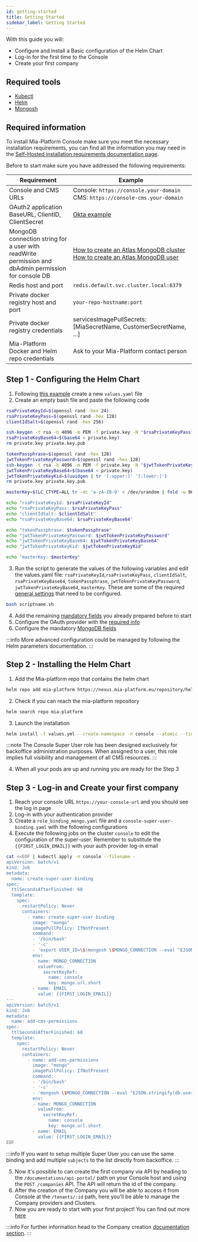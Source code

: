 ```yaml
---
id: getting-started
title: Getting Started
sidebar_label: Getting Started
---
```


<!--
WARNING: this file was automatically generated by Mia-Platform Doc Aggregator.
DO NOT MODIFY IT BY HAND.
Instead, modify the source file and run the aggregator to regenerate this file.
-->

With this guide you will:

- Configure and install a Basic configuration of the Helm Chart
- Log-in for the first time to the Console
- Create your first company

## Required tools

- [Kubectl](https://kubernetes.io/docs/tasks/tools/)
- [Helm](https://helm.sh/docs/helm/helm_install/)
- [Mongosh](https://www.mongodb.com/docs/mongodb-shell/install/)

## Required information

To install Mia-Platform Console make sure you meet the necessary installation requirements, you can find all the information you may need in the [Self-Hosted installation requirements documentation page](/infrastructure/self-hosted/self-hosted-requirements.md).

Before to start make sure you have addressed the following requirements:

Requirement|Example
--|--
Console and CMS URLs|Console: `https://console.your-domain`<br /> CMS: `https://console-cms.your-domain`
OAuth2 application BaseURL, ClientID, ClientSecret| [Okta example](https://developer.okta.com/docs/guides/find-your-app-credentials/main/) <br />
MongoDB connection string for a user with readWrite permission and dbAdmin permission for console DB| [How to create an Atlas MongoDB cluster](https://www.mongodb.com/docs/guides/atlas/cluster/)<br /> [How to create an Atlas MongoDB user](https://www.mongodb.com/docs/manual/tutorial/create-users/)
Redis host and port|`redis.default.svc.cluster.local:6379`
Private docker registry host and port| `your-repo-hostname:port`
Private docker registry credentials| servicesImagePullSecrets: [MiaSecretName, CustomerSecretName, ...]
Mia-Platform Docker and Helm repo credentials | Ask to your Mia-Platform contact person

## Step 1 - Configuring the Helm Chart

1. Following [this example](/infrastructure/self-hosted/installation-chart/helm-values/10_installation-chart-example.md) create a new `values.yaml` file
2. Create an empty bash file and paste the following code

```bash
rsaPrivateKeyId=$(openssl rand -hex 24)
rsaPrivateKeyPass=$(openssl rand -hex 128)
clientIdSalt=$(openssl rand -hex 256)

ssh-keygen -t rsa -b 4096 -m PEM -f private.key -N "$rsaPrivateKeyPass" > /dev/null
rsaPrivateKeyBase64=$(base64 < private.key)
rm private.key private.key.pub

tokenPassphrase=$(openssl rand -hex 128)
jwtTokenPrivateKeyPassword=$(openssl rand -hex 128)
ssh-keygen -t rsa -b 4096 -m PEM -f private.key -N "$jwtTokenPrivateKeyPassword" > /dev/null
jwtTokenPrivateKeyBase64=$(base64 < private.key)
jwtTokenPrivateKeyKid=$(uuidgen | tr '[:upper:]' '[:lower:]')
rm private.key private.key.pub

masterKey=$(LC_CTYPE=ALL tr -dc 'a-zA-Z0-9' < /dev/urandom | fold -w 96 | head -1)

echo "rsaPrivateKeyId: $rsaPrivateKeyId"
echo "rsaPrivateKeyPass: $rsaPrivateKeyPass"
echo "clientIdSalt: $clientIdSalt"
echo "rsaPrivateKeyBase64: $rsaPrivateKeyBase64"

echo "tokenPassphrase: $tokenPassphrase"
echo "jwtTokenPrivateKeyPassword: $jwtTokenPrivateKeyPassword"
echo "jwtTokenPrivateKeyBase64: $jwtTokenPrivateKeyBase64"
echo "jwtTokenPrivateKeyKid: $jwtTokenPrivateKeyKid"

echo "masterKey: $masterKey"
```

3. Run the script to generate the values of the following variables and edit the values.yaml file: `rsaPrivateKeyId`,`rsaPrivateKeyPass`, `clientIdSalt`, `rsaPrivateKeyBase64`, `tokenPassphrase`, `jwtTokenPrivateKeyPassword`, `jwtTokenPrivateKeyBase64`, `masterKey`. These are some of the required [general settings](/infrastructure/self-hosted/installation-chart/helm-values/20_general-settings.md) that need to be configured.

```bash
bash scriptname.sh
```

4. Add the remaining [mandatory fields](/infrastructure/self-hosted/installation-chart/helm-values/20_general-settings.md) you already prepared before to start
5. Configure the OAuth provider with the [required info](/infrastructure/self-hosted/installation-chart/helm-values/25_authentication-provider.md)
6. Configure the mandatory [MongoDB fields](/infrastructure/self-hosted/installation-chart/helm-values/40_mongodb-configurations-and-encryption.md)

:::info
More advanced configuration could be managed by following the Helm parameters documentation.
:::

## Step 2 - Installing the Helm Chart

1. Add the Mia-platform repo that contains the helm chart

```bash
helm repo add mia-platform https://nexus.mia-platform.eu/repository/helm-internal/ --username your-username --password-stdin
```

2. Check if you can reach the mia-platform repository

```bash
helm search repo mia-platform
```

3. Launch the installation

```bash
helm install -f values.yml --create-namespace -n console --atomic --timeout 10m console mia-platform/mia-console
```


:::note
The Console Super User role has been designed exclusively for backoffice administration purposes.
When assigned to a user, this role implies full visibility and management of all CMS resources.
:::

4. When all your pods are up and running you are ready for the Step 3

## Step 3 - Log-in and Create your first company

1. Reach your console URL `https://your-console-url` and you should see the log in page
2. Log-in with your authentication provider
3. Create a `role_binding_mongo.yaml` file and a `console-super-user-binding.yaml` with the following configurations
4. Execute the following jobs on the cluster `console` to edit the configuration of the super-user. Remember to substitute the `{{FIRST_LOGIN_EMAIL}}` with your auth provider log-in email

```bash
cat <<EOF | kubectl apply -n console --filename -
apiVersion: batch/v1
kind: Job
metadata:
  name: create-super-user-binding
spec:
  ttlSecondsAfterFinished: 60
  template:
    spec:
      restartPolicy: Never
      containers:
        - name: create-super-user-binding
          image: "mongo"
          imagePullPolicy: IfNotPresent
          command:
          - '/bin/bash'
          - '-c'
          - 'export USER_ID=\$(mongosh \$MONGO_CONNECTION --eval "EJSON.stringify(db.userinfo.findOne({\"email\": \"\$EMAIL\"})._id.toString());" --quiet) && echo \$USER_ID  && mongosh \$MONGO_CONNECTION --eval "EJSON.stringify(db.bindings.updateOne({ \"bindingId\" : \"super-users\"}, { \"\\\$set\": { \"bindingId\": \"super-users\", \"roles\": [\"console-super-user\"], \"subjects\": [ \$USER_ID], \"__STATE__\": \"PUBLIC\" }}, {\"upsert\": true }))"'
          env:
          - name: MONGO_CONNECTION
            valueFrom:
              secretKeyRef:
                name: console
                key: mongo.url.short
          - name: EMAIL
            value: {{FIRST_LOGIN_EMAIL}}
---
apiVersion: batch/v1
kind: Job
metadata:
  name: add-cms-permissions
spec:
  ttlSecondsAfterFinished: 60
  template:
    spec:
      restartPolicy: Never
      containers:
        - name: add-cms-permissions
          image: "mongo"
          imagePullPolicy: IfNotPresent
          command: 
          - '/bin/bash'
          - '-c'
          - 'mongosh \$MONGO_CONNECTION --eval "EJSON.stringify(db.userinfo.updateOne({\"email\": \"\$EMAIL\"}, { \\\$addToSet: { groups: { \\\$each: [ \"console_cms\", \"manage_users\" ] } } }))"'
          env:
          - name: MONGO_CONNECTION
            valueFrom:
              secretKeyRef:
                name: console
                key: mongo.url.short
          - name: EMAIL
            value: {{FIRST_LOGIN_EMAIL}}
EOF
```

:::info
If you want to setup multiple Super User you can use the same binding and add multiple `subjects` to the list directly from backoffice.
:::

5. Now it's possible to can create the first company via API by heading to the `/documentations/api-portal/` path on your Console host and using the `POST /companies` API. The API will return the id of the company.
6. After the creation of the Company you will be able to access it from Console at the `/tenants/:id` path, here you'll be able to manage the Company providers and Clusters.
7.  Now you are ready to start with your first project! You can find out more [here](/console/company-configuration/project-default-configuration.mdx)

:::info
For further information head to the Company creation [documentation section](/console/project-configuration/create-a-project.mdx).
:::
